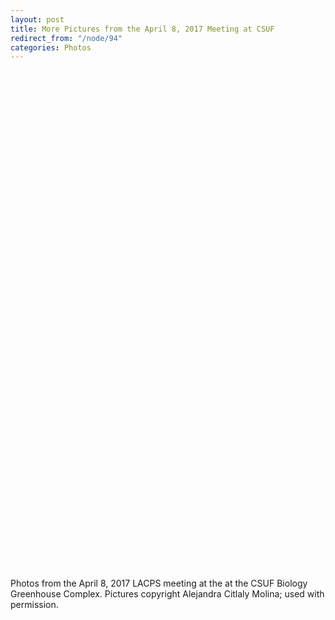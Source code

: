```yaml
---
layout: post
title: More Pictures from the April 8, 2017 Meeting at CSUF
redirect_from: "/node/94"
categories: Photos
---
```


<img src="/sites/default/files/styles/large/public/meeting_photos/_MG_7651.jpg" alt="" /></div><div class="field-item odd">

<img src="/sites/default/files/styles/large/public/meeting_photos/_MG_7630.jpg" alt="" /></div><div class="field-item even">

<img src="/sites/default/files/styles/large/public/meeting_photos/_MG_7631.jpg"  alt="" /></div><div class="field-item odd">

<img src="/sites/default/files/styles/large/public/meeting_photos/_MG_7635.jpg"  alt="" /></div><div class="field-item even">

<img src="/sites/default/files/styles/large/public/meeting_photos/_MG_7637.jpg"  alt="" /></div><div class="field-item odd">

<img src="/sites/default/files/styles/large/public/meeting_photos/_MG_7638.jpg" alt="" /></div><div class="field-item even">

<img src="/sites/default/files/styles/large/public/meeting_photos/_MG_7643.jpg"  alt="" /></div><div class="field-item odd">

<img src="/sites/default/files/styles/large/public/meeting_photos/_MG_7647.jpg"  alt="" /></div><div class="field-item even">

<img src="/sites/default/files/styles/large/public/meeting_photos/_MG_7657.jpg"  alt="" /></div><div class="field-item odd">

<img src="/sites/default/files/styles/large/public/meeting_photos/_MG_7658.jpg"  alt="" /></div><div class="field-item even">

<img src="/sites/default/files/styles/large/public/meeting_photos/_MG_7660.jpg"  alt="" /></div><div class="field-item odd">

<img src="/sites/default/files/styles/large/public/meeting_photos/_MG_7661.jpg"  alt="" /></div><div class="field-item even">

<img src="/sites/default/files/styles/large/public/meeting_photos/_MG_7662.jpg"  alt="" /></div><div class="field-item odd">

<img src="/sites/default/files/styles/large/public/meeting_photos/_MG_7666.jpg"  alt="" /></div><div class="field-item even">

<img src="/sites/default/files/styles/large/public/meeting_photos/_MG_7667.jpg"  alt="" /></div><div class="field-item odd">

<img src="/sites/default/files/styles/large/public/meeting_photos/_MG_7674.jpg"  alt="" /></div><div class="field-item even">

<img src="/sites/default/files/styles/large/public/meeting_photos/_MG_7677.jpg"  alt="" /></div><div class="field-item odd">

<img src="/sites/default/files/styles/large/public/meeting_photos/_MG_7678.jpg"  alt="" /></div><div class="field-item even">

<img src="/sites/default/files/styles/large/public/meeting_photos/_MG_7679.jpg"  alt="" /></div><div class="field-item odd">

<img src="/sites/default/files/styles/large/public/meeting_photos/_MG_7682.jpg"  alt="" /></div><div class="field-item even">

<img src="/sites/default/files/styles/large/public/meeting_photos/_MG_7690.jpg"  alt="" /></div><div class="field-item odd">

<img src="/sites/default/files/styles/large/public/meeting_photos/_MG_7692.jpg"  alt="" /></div><div class="field-item even">

<img src="/sites/default/files/styles/large/public/meeting_photos/_MG_7693.jpg"  alt="" /></div><div class="field-item odd">

<img src="/sites/default/files/styles/large/public/meeting_photos/_MG_7696.jpg"  alt="" /></div><div class="field-item even">

<img src="/sites/default/files/styles/large/public/meeting_photos/_MG_7699.jpg"  alt="" /></div><div class="field-item odd">

<img src="/sites/default/files/styles/large/public/meeting_photos/_MG_7700.jpg"  alt="" /></div><div class="field-item even">

<img src="/sites/default/files/styles/large/public/meeting_photos/_MG_7703.jpg"  alt="" /></div><div class="field-item odd">

<img src="/sites/default/files/styles/large/public/meeting_photos/_MG_7710.jpg"  alt="" /></div><div class="field-item even">

<img src="/sites/default/files/styles/large/public/meeting_photos/_MG_7712.jpg"  alt="" /></div><div class="field-item odd">

<img src="/sites/default/files/styles/large/public/meeting_photos/_MG_7714.jpg"  alt="" /></div><div class="field-item even">

<img src="/sites/default/files/styles/large/public/meeting_photos/_MG_7721.jpg"  alt="" /></div><div class="field-item odd">

<img src="/sites/default/files/styles/large/public/meeting_photos/_MG_7727.jpg"  alt="" /></div><div class="field-item even">

<img src="/sites/default/files/styles/large/public/meeting_photos/_MG_7733.jpg"  alt="" /></div><div class="field-item odd">

<img src="/sites/default/files/styles/large/public/meeting_photos/_MG_7736.jpg"  alt="" /></div><div class="field-item even">

<img src="/sites/default/files/styles/large/public/meeting_photos/_MG_7737.jpg"  alt="" /></div><div class="field-item odd">

<img src="/sites/default/files/styles/large/public/meeting_photos/_MG_7741.jpg"  alt="" /></div><div class="field-item even">

<img src="/sites/default/files/styles/large/public/meeting_photos/_MG_7742.jpg"  alt="" /></div><div class="field-item odd">

<img src="/sites/default/files/styles/large/public/meeting_photos/_MG_7743.jpg"  alt="" /></div><div class="field-item even">

<img src="/sites/default/files/styles/large/public/meeting_photos/_MG_7750.jpg"  alt="" /></div><div class="field-item odd">

<img src="/sites/default/files/styles/large/public/meeting_photos/_MG_7761.jpg"  alt="" /></div><div class="field-item even">

<img src="/sites/default/files/styles/large/public/meeting_photos/_MG_7762.jpg"  alt="" /></div><div class="field-item odd">

<img src="/sites/default/files/styles/large/public/meeting_photos/_MG_7768.jpg"  alt="" /></div><div class="field-item even">

<img src="/sites/default/files/styles/large/public/meeting_photos/_MG_7770.jpg"  alt="" /></div><div class="field-item odd">

<img src="/sites/default/files/styles/large/public/meeting_photos/_MG_7771.jpg"  alt="" /></div><div class="field-item even">

<img src="/sites/default/files/styles/large/public/meeting_photos/_MG_7772.jpg"  alt="" /></div><div class="field-item odd">

<img src="/sites/default/files/styles/large/public/meeting_photos/_MG_7780.jpg"  alt="" /></div><div class="field-item even">

<img src="/sites/default/files/styles/large/public/meeting_photos/_MG_7782.jpg"  alt="" /></div><div class="field-item odd">

<img src="/sites/default/files/styles/large/public/meeting_photos/_MG_7786.jpg"  alt="" /></div><div class="field-item even">

<img src="/sites/default/files/styles/large/public/meeting_photos/_MG_7789.jpg"  alt="" /></div><div class="field-item odd">

<img src="/sites/default/files/styles/large/public/meeting_photos/_MG_7790.jpg"  alt="" /></div><div class="field-item even">

<img src="/sites/default/files/styles/large/public/meeting_photos/_MG_7791.jpg"  alt="" /></div><div class="field-item odd">

<img src="/sites/default/files/styles/large/public/meeting_photos/_MG_7797.jpg"  alt="" /></div><div class="field-item even">

<img src="/sites/default/files/styles/large/public/meeting_photos/_MG_7798.jpg"  alt="" /></div><div class="field-item odd">

<img src="/sites/default/files/styles/large/public/meeting_photos/_MG_7799.jpg" alt="" /></div><div class="field-item even">

<img src="/sites/default/files/styles/large/public/meeting_photos/_MG_7801.jpg" alt="" /></div><div class="field-item odd">

<img src="/sites/default/files/styles/large/public/meeting_photos/_MG_7804.jpg" alt="" /></div><div class="field-item even">

<img src="/sites/default/files/styles/large/public/meeting_photos/_MG_7807.jpg" alt="" /></div><div class="field-item odd">

<img src="/sites/default/files/styles/large/public/meeting_photos/_MG_7809.jpg" alt="" />

<p>Photos from the April 8, 2017 LACPS meeting at the at the CSUF Biology Greenhouse Complex. Pictures copyright Alejandra Citlaly Molina; used with permission.</p>
